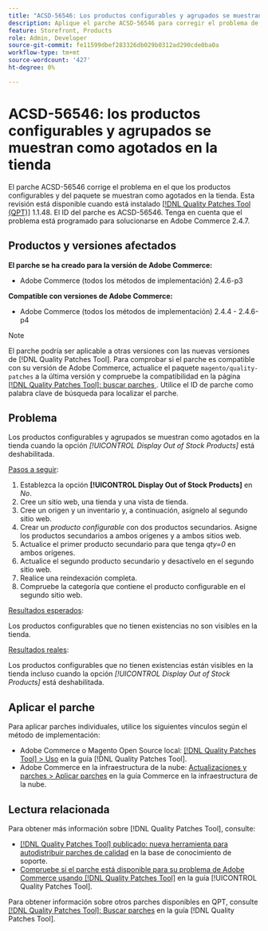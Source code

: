 ```yaml
---
title: "ACSD-56546: Los productos configurables y agrupados se muestran como agotados en la tienda"
description: Aplique el parche ACSD-56546 para corregir el problema de Adobe Commerce en el que los productos configurables y del paquete se muestran como agotados en la tienda cuando la opción de configuración *[!UICONTROL Display Out of Stock Products]* está deshabilitada.
feature: Storefront, Products
role: Admin, Developer
source-git-commit: fe11599dbef283326db029b0312ad290cde0ba0a
workflow-type: tm+mt
source-wordcount: '427'
ht-degree: 0%

---
```


# ACSD-56546: los productos configurables y agrupados se muestran como agotados en la tienda

El parche ACSD-56546 corrige el problema en el que los productos configurables y del paquete se muestran como agotados en la tienda. Esta revisión está disponible cuando está instalado [[!DNL Quality Patches Tool (QPT)]](https://experienceleague.adobe.com/en/docs/commerce-knowledge-base/kb/announcements/commerce-announcements/magento-quality-patches-released-new-tool-to-self-serve-quality-patches) 1.1.48. El ID del parche es ACSD-56546. Tenga en cuenta que el problema está programado para solucionarse en Adobe Commerce 2.4.7.

## Productos y versiones afectados

**El parche se ha creado para la versión de Adobe Commerce:**

* Adobe Commerce (todos los métodos de implementación) 2.4.6-p3

**Compatible con versiones de Adobe Commerce:**

* Adobe Commerce (todos los métodos de implementación) 2.4.4 - 2.4.6-p4

>[!NOTE]
>
>El parche podría ser aplicable a otras versiones con las nuevas versiones de [!DNL Quality Patches Tool]. Para comprobar si el parche es compatible con su versión de Adobe Commerce, actualice el paquete `magento/quality-patches` a la última versión y compruebe la compatibilidad en la página [[!DNL Quality Patches Tool]: buscar parches ](https://experienceleague.adobe.com/tools/commerce-quality-patches/index.html). Utilice el ID de parche como palabra clave de búsqueda para localizar el parche.

## Problema

Los productos configurables y agrupados se muestran como agotados en la tienda cuando la opción *[!UICONTROL Display Out of Stock Products]* está deshabilitada.

<u>Pasos a seguir</u>:

1. Establezca la opción **[!UICONTROL Display Out of Stock Products]** en *No*.
1. Cree un sitio web, una tienda y una vista de tienda.
1. Cree un origen y un inventario y, a continuación, asígnelo al segundo sitio web.
1. Crear un *producto configurable* con dos productos secundarios. Asigne los productos secundarios a ambos orígenes y a ambos sitios web.
1. Actualice el primer producto secundario para que tenga *qty=0* en ambos orígenes.
1. Actualice el segundo producto secundario y desactívelo en el segundo sitio web.
1. Realice una reindexación completa.
1. Compruebe la categoría que contiene el producto configurable en el segundo sitio web.

<u>Resultados esperados</u>:

Los productos configurables que no tienen existencias no son visibles en la tienda.

<u>Resultados reales</u>:

Los productos configurables que no tienen existencias están visibles en la tienda incluso cuando la opción *[!UICONTROL Display Out of Stock Products]* está deshabilitada.

## Aplicar el parche

Para aplicar parches individuales, utilice los siguientes vínculos según el método de implementación:

* Adobe Commerce o Magento Open Source local: [[!DNL Quality Patches Tool] > Uso](/help/tools/quality-patches-tool/usage.md) en la guía [!DNL Quality Patches Tool].
* Adobe Commerce en la infraestructura de la nube: [Actualizaciones y parches > Aplicar parches](https://experienceleague.adobe.com/docs/commerce-cloud-service/user-guide/develop/upgrade/apply-patches.html) en la guía Commerce en la infraestructura de la nube.

## Lectura relacionada

Para obtener más información sobre [!DNL Quality Patches Tool], consulte:

* [[!DNL Quality Patches Tool] publicado: nueva herramienta para autodistribuir parches de calidad](https://experienceleague.adobe.com/en/docs/commerce-knowledge-base/kb/announcements/commerce-announcements/magento-quality-patches-released-new-tool-to-self-serve-quality-patches) en la base de conocimiento de soporte.
* [Compruebe si el parche está disponible para su problema de Adobe Commerce usando [!DNL Quality Patches Tool]](/help/tools/quality-patches-tool/patches-available-in-qpt/check-patch-for-magento-issue-with-magento-quality-patches.md) en la guía [!UICONTROL Quality Patches Tool].


Para obtener información sobre otros parches disponibles en QPT, consulte [[!DNL Quality Patches Tool]: Buscar parches](https://experienceleague.adobe.com/tools/commerce-quality-patches/index.html) en la guía [!DNL Quality Patches Tool].
